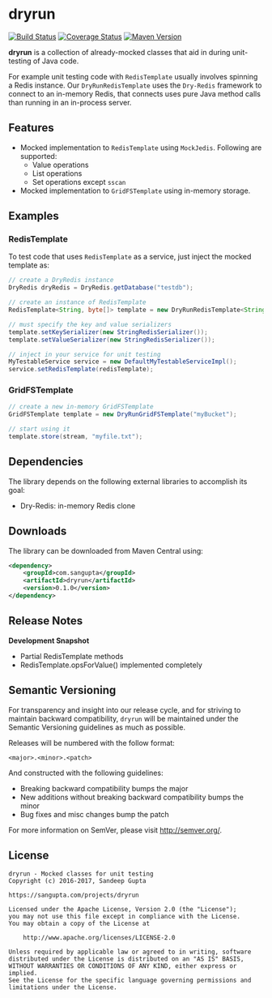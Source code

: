 # dryrun

[![Build Status](https://travis-ci.org/sangupta/dryrun.svg?branch=master)](https://travis-ci.org/sangupta/dryrun)
[![Coverage Status](https://coveralls.io/repos/github/sangupta/dryrun/badge.svg?branch=master)](https://coveralls.io/github/sangupta/dryrun?branch=master)
[![Maven Version](https://maven-badges.herokuapp.com/maven-central/com.sangupta/dryrun/badge.svg)](https://maven-badges.herokuapp.com/maven-central/com.sangupta/dryrun)

**dryrun** is a collection of already-mocked classes that aid in during unit-testing of Java code. 

For example unit testing code with `RedisTemplate` usually involves spinning a Redis instance. 
Our `DryRunRedisTemplate` uses the `Dry-Redis` framework to connect to an in-memory Redis, that 
connects uses pure Java method calls than running in an in-process server.

## Features

* Mocked implementation to `RedisTemplate` using `MockJedis`. Following are supported:
  * Value operations
  * List operations
  * Set operations except `sscan`
* Mocked implementation to `GridFSTemplate` using in-memory storage.

## Examples

### RedisTemplate

To test code that uses `RedisTemplate` as a service, just inject the mocked template as:

```java
// create a DryRedis instance
DryRedis dryRedis = DryRedis.getDatabase("testdb");

// create an instance of RedisTemplate
RedisTemplate<String, byte[]> template = new DryRunRedisTemplate<String, byte[]>(dryRedis);

// must specify the key and value serializers
template.setKeySerializer(new StringRedisSerializer());
template.setValueSerializer(new StringRedisSerializer());

// inject in your service for unit testing
MyTestableService service = new DefaultMyTestableServiceImpl();
service.setRedisTemplate(redisTemplate);
```

### GridFSTemplate

```java
// create a new in-memory GridFSTemplate
GridFSTemplate template = new DryRunGridFSTemplate("myBucket");

// start using it
template.store(stream, "myfile.txt"); 
```

## Dependencies

The library depends on the following external libraries to accomplish its goal:

* Dry-Redis: in-memory Redis clone

## Downloads

The library can be downloaded from Maven Central using:

```xml
<dependency>
    <groupId>com.sangupta</groupId>
    <artifactId>dryrun</artifactId>
    <version>0.1.0</version>
</dependency>
```

## Release Notes

**Development Snapshot**

* Partial RedisTemplate methods
* RedisTemplate.opsForValue() implemented completely

## Semantic Versioning

For transparency and insight into our release cycle, and for striving to maintain backward compatibility, 
`dryrun` will be maintained under the Semantic Versioning guidelines as much as possible.

Releases will be numbered with the follow format:

`<major>.<minor>.<patch>`

And constructed with the following guidelines:

* Breaking backward compatibility bumps the major
* New additions without breaking backward compatibility bumps the minor
* Bug fixes and misc changes bump the patch

For more information on SemVer, please visit http://semver.org/.

## License
	
```
dryrun - Mocked classes for unit testing
Copyright (c) 2016-2017, Sandeep Gupta

https://sangupta.com/projects/dryrun

Licensed under the Apache License, Version 2.0 (the "License");
you may not use this file except in compliance with the License.
You may obtain a copy of the License at

	http://www.apache.org/licenses/LICENSE-2.0

Unless required by applicable law or agreed to in writing, software
distributed under the License is distributed on an "AS IS" BASIS,
WITHOUT WARRANTIES OR CONDITIONS OF ANY KIND, either express or implied.
See the License for the specific language governing permissions and
limitations under the License.
```
